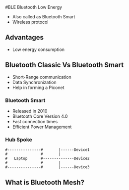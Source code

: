 #BLE
Bluetooth Low Energy

* Also called as Bluetooth Smart
* Wireless protocol

## Advantages
* Low energy consumption

## Bluetooth Classic Vs Bluetooth Smart
* Short-Range communication
* Data Synchronization
* Help in forming a Piconet
### Bluetooth Smart
* Released in 2010
* Bluetooth Core Version 4.0
* Fast connection times 
* Efficient Power Management
### Hub Spoke


    #---------------#       |------Device1
    #               #       |  
    #   Laptop      #--------------Device2
    #               #       |
    #---------------#       |------Device3

## What is Bluetooth Mesh?
